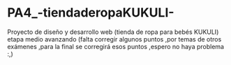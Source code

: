 # PA4_-tiendaderopaKUKULI-
Proyecto de diseño y desarrollo web (tienda de ropa para bebés KUKULI) etapa medio avanzando (falta corregir algunos puntos ,por temas de otros exámenes ,para la final se corregirá esos puntos ,espero no haya problema :,)
